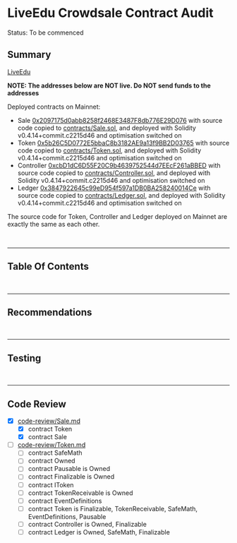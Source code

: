 # LiveEdu Crowdsale Contract Audit

Status: To be commenced

## Summary

[LiveEdu](https://www.liveedu.tv/)

**NOTE: The addresses below are NOT live. Do NOT send funds to the addresses**

Deployed contracts on Mainnet:

* Sale [0x2097175d0abb8258f2468E3487F8db776E29D076](https://etherscan.io/address/0x2097175d0abb8258f2468E3487F8db776E29D076#code) with source code
  copied to [contracts/Sale.sol](contracts/Sale.sol), and deployed with Solidity v0.4.14+commit.c2215d46 and optimisation switched on
* Token [0x5b26C5D0772E5bbaC8b3182AE9a13f9BB2D03765](https://etherscan.io/address/0x5b26C5D0772E5bbaC8b3182AE9a13f9BB2D03765#code) with source code
  copied to [contracts/Token.sol](contracts/Token.sol), and deployed with Solidity v0.4.14+commit.c2215d46 and optimisation switched on
* Controller [0xcbD1dC6D55F20C9b4639752544d7EEcF261aBBED](https://etherscan.io/address/0xcbD1dC6D55F20C9b4639752544d7EEcF261aBBED#code) with source code
  copied to [contracts/Controller.sol](contracts/Controller.sol), and deployed with Solidity v0.4.14+commit.c2215d46 and optimisation switched on 
* Ledger [0x3847922645c99eD954f597a1DB0BA258240014Ce](https://etherscan.io/address/0x3847922645c99eD954f597a1DB0BA258240014Ce#code) with source code
  copied to [contracts/Ledger.sol](contracts/Ledger.sol), and deployed with Solidity  v0.4.14+commit.c2215d46 and optimisation switched on

The source code for Token, Controller and Ledger deployed on Mainnet are exactly the same as each other.

<br />

<hr />

## Table Of Contents

<br />

<hr />

## Recommendations

<br />

<hr />

## Testing

<br />

<hr />

## Code Review

* [x] [code-review/Sale.md](code-review/Sale.md)
  * [x] contract Token
  * [x] contract Sale
* [ ] [code-review/Token.md](code-review/Token.md)
  * [ ] contract SafeMath
  * [ ] contract Owned
  * [ ] contract Pausable is Owned
  * [ ] contract Finalizable is Owned
  * [ ] contract IToken
  * [ ] contract TokenReceivable is Owned
  * [ ] contract EventDefinitions
  * [ ] contract Token is Finalizable, TokenReceivable, SafeMath, EventDefinitions, Pausable
  * [ ] contract Controller is Owned, Finalizable
  * [ ] contract Ledger is Owned, SafeMath, Finalizable
